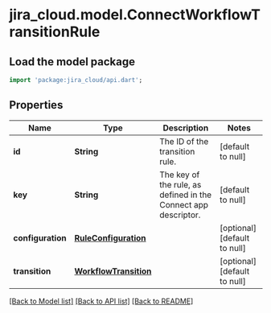 # jira_cloud.model.ConnectWorkflowTransitionRule

## Load the model package
```dart
import 'package:jira_cloud/api.dart';
```

## Properties
Name | Type | Description | Notes
------------ | ------------- | ------------- | -------------
**id** | **String** | The ID of the transition rule. | [default to null]
**key** | **String** | The key of the rule, as defined in the Connect app descriptor. | [default to null]
**configuration** | [**RuleConfiguration**](RuleConfiguration.md) |  | [optional] [default to null]
**transition** | [**WorkflowTransition**](WorkflowTransition.md) |  | [optional] [default to null]

[[Back to Model list]](../README.md#documentation-for-models) [[Back to API list]](../README.md#documentation-for-api-endpoints) [[Back to README]](../README.md)


